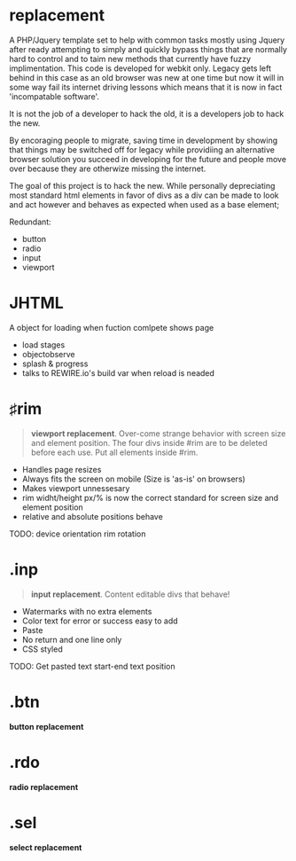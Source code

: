replacement
===========

A PHP/Jquery template set to help with common tasks mostly using Jquery after ready attempting to simply and quickly bypass things that are normally hard to control and to taim new methods that currently have fuzzy implimentation. This code is developed for webkit only. Legacy gets left behind in this case as an old browser was new at one time but now it will in some way fail its internet driving lessons which means that it is now in fact 'incompatable software'. 

It is not the job of a developer to hack the old, it is a developers job to hack the new.

By encoraging people to migrate, saving time in development by showing that things may be switched off for legacy while providiing an alternative browser solution you succeed in developing for the future and people move over because they are otherwize missing the internet.

The goal of this project is to hack the new. While personally depreciating most standard html elements in favor of divs as a div can be made to look and act however and behaves as expected when used as a base element;

Redundant:
- button
- radio
- input
- viewport
 

JHTML
=====

A object for loading when fuction comlpete shows page
- load stages
- objectobserve
- splash & progress
- talks to REWIRE.io's build var when reload is neaded


♯rim
====

> **viewport replacement**. Over-come strange behavior with screen size and element position.
> The four divs inside #rim are to be deleted before each use. Put all elements inside #rim.

- Handles page resizes
- Always fits the screen on mobile (Size is 'as-is' on browsers)
- Makes viewport unnessesary
- rim widht/height px/% is now the correct standard for screen size and element position
- relative and absolute positions behave

TODO: device orientation rim rotation

.inp
====

> **input replacement**. Content editable divs that behave!

- Watermarks with no extra elements
- Color text for error or success easy to add
- Paste
- No return and one line only
- CSS styled

TODO: Get pasted text start-end text position

.btn
====

**button replacement**

.rdo
====

**radio replacement**

.sel
====

**select replacement**
